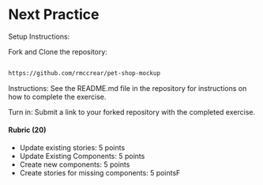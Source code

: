 
# Next Practice

Setup Instructions:

Fork and Clone the repository:

```bash

https://github.com/rmccrear/pet-shop-mockup

```

Instructions: See the README.md file in the repository for instructions on how to complete the exercise.

Turn in: Submit a link to your forked repository with the completed exercise.

#### Rubric (20)

- Update existing stories: 5 points
- Update Existing Components: 5 points
- Create new components: 5 points
- Create stories for missing components: 5 pointsF